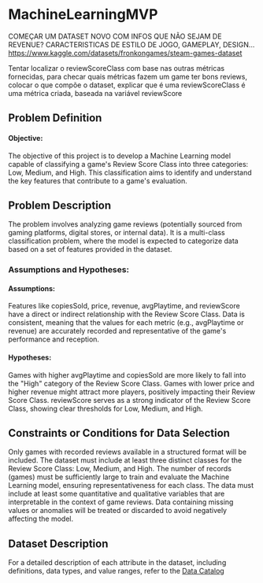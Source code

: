 # MachineLearningMVP

COMEÇAR UM DATASET NOVO COM INFOS QUE NÃO SEJAM DE REVENUE? CARACTERISTICAS DE ESTILO DE JOGO, GAMEPLAY, DESIGN...
https://www.kaggle.com/datasets/fronkongames/steam-games-dataset

Tentar localizar o reviewScoreClass com base nas outras métricas fornecidas, para checar quais métricas fazem um game ter bons reviews, colocar o que compõe o dataset, explicar que é uma reviewScoreClass é uma métrica criada, baseada na variável reviewScore


## Problem Definition
#### Objective:
The objective of this project is to develop a Machine Learning model capable of classifying a game's Review Score Class into three categories: Low, Medium, and High. This classification aims to identify and understand the key features that contribute to a game's evaluation.

## Problem Description
The problem involves analyzing game reviews (potentially sourced from gaming platforms, digital stores, or internal data). It is a multi-class classification problem, where the model is expected to categorize data based on a set of features provided in the dataset.

### Assumptions and Hypotheses:

#### Assumptions:

Features like copiesSold, price, revenue, avgPlaytime, and reviewScore have a direct or indirect relationship with the Review Score Class.
Data is consistent, meaning that the values for each metric (e.g., avgPlaytime or revenue) are accurately recorded and representative of the game's performance and reception.

#### Hypotheses:

Games with higher avgPlaytime and copiesSold are more likely to fall into the "High" category of the Review Score Class.
Games with lower price and higher revenue might attract more players, positively impacting their Review Score Class.
reviewScore serves as a strong indicator of the Review Score Class, showing clear thresholds for Low, Medium, and High.


## Constraints or Conditions for Data Selection
Only games with recorded reviews available in a structured format will be included.
The dataset must include at least three distinct classes for the Review Score Class: Low, Medium, and High.
The number of records (games) must be sufficiently large to train and evaluate the Machine Learning model, ensuring representativeness for each class.
The data must include at least some quantitative and qualitative variables that are interpretable in the context of game reviews.
Data containing missing values or anomalies will be treated or discarded to avoid negatively affecting the model.


## Dataset Description

For a detailed description of each attribute in the dataset, including definitions, data types, and value ranges, refer to the [Data Catalog](DataCatalog.md)

